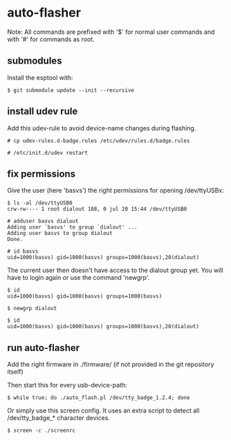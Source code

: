 # auto-flasher

Note:
All commands are prefixed with '$' for normal user commands and
with '#' for commands as root.


submodules
----------

Install the esptool with:

	$ git submodule update --init --recursive


install udev rule
-----------------

Add this udev-rule to avoid device-name changes during flashing.

	# cp udev-rules.d-badge.rules /etc/udev/rules.d/badge.rules

	# /etc/init.d/udev restart


fix permissions
---------------

Give the user (here 'basvs') the right permissions for opening /dev/ttyUSBx:

	$ ls -al /dev/ttyUSB0
	crw-rw---- 1 root dialout 188, 0 jul 20 15:44 /dev/ttyUSB0

	# adduser basvs dialout
	Adding user `basvs' to group `dialout' ...
	Adding user basvs to group dialout
	Done.

	# id basvs
	uid=1000(basvs) gid=1000(basvs) groups=1000(basvs),20(dialout)


The current user then doesn't have access to the dialout group yet. You will
have to login again or use the command 'newgrp'.

    $ id
	uid=1000(basvs) gid=1000(basvs) groups=1000(basvs)

	$ newgrp dialout

	$ id
	uid=1000(basvs) gid=1000(basvs) groups=1000(basvs),20(dialout)


run auto-flasher
----------------

Add the right firmware in ./firmware/ (if not provided in the git
repository itself)

Then start this for every usb-device-path:

	$ while true; do ./auto_flash.pl /dev/tty_badge_1.2.4; done

Or simply use this screen config. It uses an extra script to detect
all /dev/tty\_badge\_\* character devices.

	$ screen -c ./screenrc

